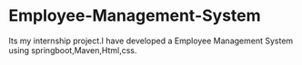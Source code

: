 # Employee-Management-System
Its my internship project.I have developed a Employee Management System using springboot,Maven,Html,css.
